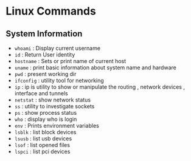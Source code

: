 # Linux Commands

## System Information

- `whoami` : Display current username
- `id` : Return User identity
- `hostname` : Sets or print name of current host
- `uname` : print basic information about system name and hardware
- `pwd` : present working dir
- `ifconfig` : utility tool for networking
- `ip` : ip is utility to show or manipulate the routing , network devices , interface and tunnels
- `netstat` : show network status
- `ss` : utility to investigate sockets
- `ps` : show process status
- `who` : display who is login
- `env` : Prints environment variables
- `lsblk` : list block devices
- `lsusb` : list usb devices
- `lsof` : list opened files
- `lspci` : list pci devices
